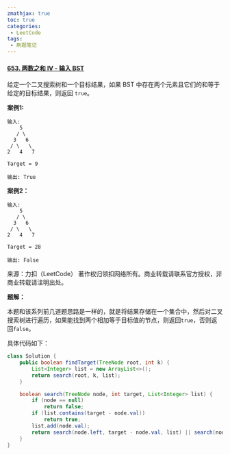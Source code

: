 ```yaml
---
zmathjax: true
toc: true
categories:
 - LeetCode
tags:
 - 刷题笔记
---
```


#### [653. 两数之和 IV - 输入 BST](https://leetcode-cn.com/problems/two-sum-iv-input-is-a-bst/)

给定一个二叉搜索树和一个目标结果，如果 BST 中存在两个元素且它们的和等于给定的目标结果，则返回 `true`。

<!--more-->

**案例1:**

    输入: 
        5
       / \
      3   6
     / \   \
    2   4   7
    
    Target = 9
    
    输出: True
**案例2：**

```
输入: 
    5
   / \
  3   6
 / \   \
2   4   7

Target = 28

输出: False
```

来源：力扣（LeetCode）
著作权归领扣网络所有。商业转载请联系官方授权，非商业转载请注明出处。

**题解：**

本题和该系列前几道题思路是一样的，就是将结果存储在一个集合中，然后对二叉搜索树进行遍历，如果能找到两个相加等于目标值的节点，则返回`true`，否则返回`false`。

具体代码如下：

```java
class Solution {
    public boolean findTarget(TreeNode root, int k) {
        List<Integer> list = new ArrayList<>();
        return search(root, k, list);
    }

    boolean search(TreeNode node, int target, List<Integer> list) {
        if (node == null)
            return false;
        if (list.contains(target - node.val))
            return true;
        list.add(node.val);
        return search(node.left, target - node.val, list) || search(node.right, target - node.val, list);
    }
}
```

